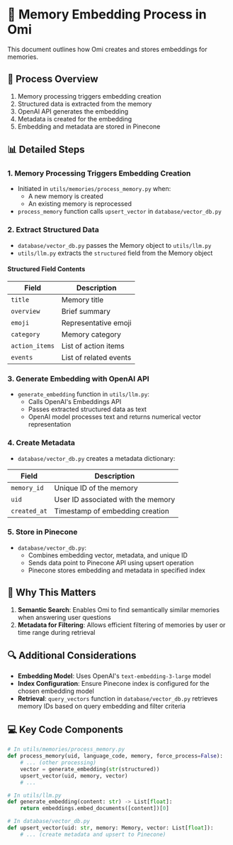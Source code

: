 # 🧠 Memory Embedding Process in Omi

This document outlines how Omi creates and stores embeddings for memories.

## 🔄 Process Overview

1. Memory processing triggers embedding creation
2. Structured data is extracted from the memory
3. OpenAI API generates the embedding
4. Metadata is created for the embedding
5. Embedding and metadata are stored in Pinecone

## 📊 Detailed Steps

### 1. Memory Processing Triggers Embedding Creation

- Initiated in `utils/memories/process_memory.py` when:
  - A new memory is created
  - An existing memory is reprocessed
- `process_memory` function calls `upsert_vector` in `database/vector_db.py`

### 2. Extract Structured Data

- `database/vector_db.py` passes the Memory object to `utils/llm.py`
- `utils/llm.py` extracts the `structured` field from the Memory object

#### Structured Field Contents

| Field | Description |
|-------|-------------|
| `title` | Memory title |
| `overview` | Brief summary |
| `emoji` | Representative emoji |
| `category` | Memory category |
| `action_items` | List of action items |
| `events` | List of related events |

### 3. Generate Embedding with OpenAI API

- `generate_embedding` function in `utils/llm.py`:
  - Calls OpenAI's Embeddings API
  - Passes extracted structured data as text
  - OpenAI model processes text and returns numerical vector representation

### 4. Create Metadata

- `database/vector_db.py` creates a metadata dictionary:

| Field | Description |
|-------|-------------|
| `memory_id` | Unique ID of the memory |
| `uid` | User ID associated with the memory |
| `created_at` | Timestamp of embedding creation |

### 5. Store in Pinecone

- `database/vector_db.py`:
  - Combines embedding vector, metadata, and unique ID
  - Sends data point to Pinecone API using upsert operation
  - Pinecone stores embedding and metadata in specified index

## 🎯 Why This Matters

1. **Semantic Search**: Enables Omi to find semantically similar memories when answering user questions
2. **Metadata for Filtering**: Allows efficient filtering of memories by user or time range during retrieval

## 🔍 Additional Considerations

- **Embedding Model**: Uses OpenAI's `text-embedding-3-large` model
- **Index Configuration**: Ensure Pinecone index is configured for the chosen embedding model
- **Retrieval**: `query_vectors` function in `database/vector_db.py` retrieves memory IDs based on query embedding and filter criteria

## 💻 Key Code Components

```python
# In utils/memories/process_memory.py
def process_memory(uid, language_code, memory, force_process=False):
    # ... (other processing)
    vector = generate_embedding(str(structured))
    upsert_vector(uid, memory, vector)
    # ...

# In utils/llm.py
def generate_embedding(content: str) -> List[float]:
    return embeddings.embed_documents([content])[0]

# In database/vector_db.py
def upsert_vector(uid: str, memory: Memory, vector: List[float]):
    # ... (create metadata and upsert to Pinecone)
